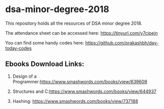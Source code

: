 # dsa-minor-degree-2018

This repository holds all the resources of DSA minor degree 2018. 


The attendance sheet can be accessed here:
https://tinyurl.com/y7cjpejn


You can find some handy codes here:
https://github.com/prakashbh/day-today-codes


## Ebooks Download Links:

1. Design of a Programmer:https://www.smashwords.com/books/view/639609

2. Structures and C:https://www.smashwords.com/books/view/644937

3. Hashing: https://www.smashwords.com/books/view/737188 
